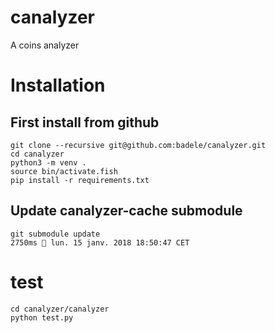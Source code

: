 # canalyzer
A coins analyzer

# Installation

## First install from github
```
git clone --recursive git@github.com:badele/canalyzer.git
cd canalyzer
python3 -m venv .
source bin/activate.fish
pip install -r requirements.txt
```

## Update canalyzer-cache submodule
```
git submodule update                                                                                                                         2750ms  lun. 15 janv. 2018 18:50:47 CET
```

# test
```
cd canalyzer/canalyzer
python test.py

``` 

